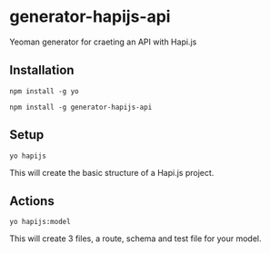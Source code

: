 # generator-hapijs-api

Yeoman generator for craeting an API with Hapi.js

## Installation

`npm install -g yo`

`npm install -g generator-hapijs-api`

## Setup

`yo hapijs`

This will create the basic structure of a Hapi.js project.

## Actions

`yo hapijs:model`

This will create 3 files, a route, schema and test file for your model.

